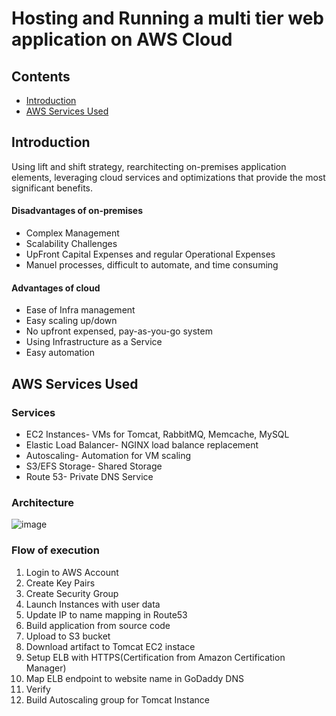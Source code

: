 # Hosting and Running a multi tier web application on AWS Cloud 
## Contents
* [Introduction](#Introduction "Goto Introduction")
* [AWS Services Used](#AWS-Services-Used "Goto AWS Services Used")

## Introduction
Using lift and shift strategy, rearchitecting on-premises application elements, leveraging cloud services and optimizations that provide the most significant benefits.
#### Disadvantages of on-premises 
* Complex Management
* Scalability Challenges
* UpFront Capital Expenses and regular Operational Expenses
* Manuel processes, difficult to automate, and time consuming
#### Advantages of cloud
* Ease of Infra management
* Easy scaling up/down
* No upfront expensed, pay-as-you-go system
* Using Infrastructure as a Service
* Easy automation

## AWS Services Used
### Services
* EC2 Instances- VMs for Tomcat, RabbitMQ, Memcache, MySQL
* Elastic Load Balancer- NGINX load balance replacement
* Autoscaling- Automation for VM scaling
* S3/EFS Storage- Shared Storage
* Route 53- Private DNS Service
### Architecture
![image](https://github.com/user-attachments/assets/f997a0a9-713f-4250-be6e-8583d54bcc48)
### Flow of execution
1. Login to AWS Account
2. Create Key Pairs
3. Create Security Group
4. Launch Instances with user data
5. Update IP to name mapping in Route53
6. Build application from source code
7. Upload to S3 bucket
8. Download artifact to Tomcat EC2 instace
9. Setup ELB with HTTPS(Certification from Amazon Certification Manager)
10. Map ELB endpoint to website name in GoDaddy DNS
11. Verify
12. Build Autoscaling group for Tomcat Instance

    
